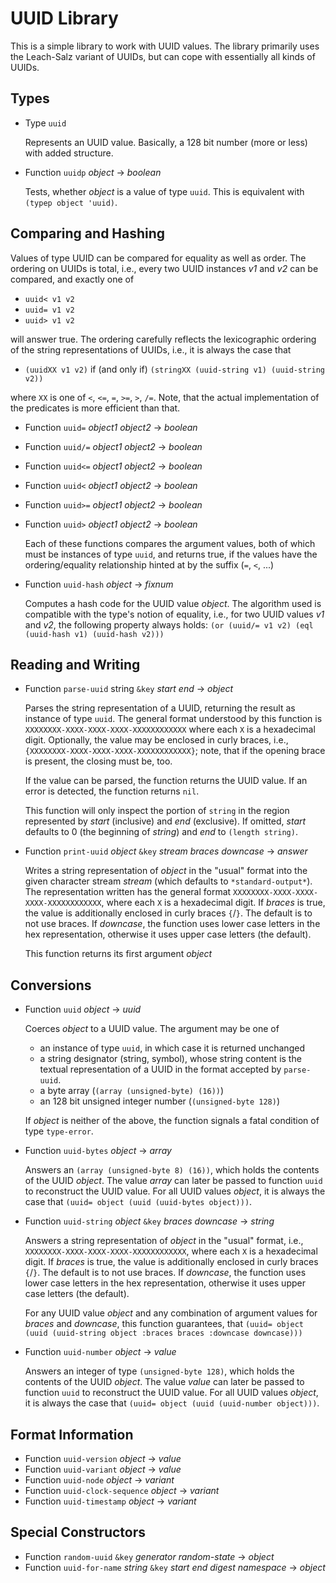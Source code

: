 # UUID Library

This is a simple library to work with UUID values. The library primarily
uses the Leach-Salz variant of UUIDs, but can cope with essentially all
kinds of UUIDs.

## Types

- Type `uuid`

  Represents an UUID value. Basically, a 128 bit number (more or less)
  with added structure.

- Function `uuidp` _object_ &rarr; _boolean_

  Tests, whether _object_ is a value of type `uuid`. This is equivalent
  with `(typep object 'uuid)`.

## Comparing and Hashing

Values of type UUID can be compared for equality as well as order. The
ordering on UUIDs is total, i.e., every two UUID instances _v1_ and _v2_
can be compared, and exactly one of

 - `uuid< v1 v2`
 - `uuid= v1 v2`
 - `uuid> v1 v2`
 
will answer true. The ordering carefully reflects the lexicographic
ordering of the string representations of UUIDs, i.e., it is always the
case that

 - `(uuidXX v1 v2)` if (and only if) `(stringXX (uuid-string v1) (uuid-string v2))`
 
where `XX` is one of `<`, `<=`, `=`, `>=`, `>`, `/=`. Note, that the actual
implementation of the predicates is more efficient than that.

- Function `uuid=` _object1_ _object2_ &rarr; _boolean_
- Function `uuid/=` _object1_ _object2_ &rarr; _boolean_
- Function `uuid<=` _object1_ _object2_ &rarr; _boolean_
- Function `uuid<` _object1_ _object2_ &rarr; _boolean_
- Function `uuid>=` _object1_ _object2_ &rarr; _boolean_
- Function `uuid>` _object1_ _object2_ &rarr; _boolean_

  Each of these functions compares the argument values, both of which must
  be instances of type `uuid`, and returns true, if the values have the 
  ordering/equality relationship hinted at by the suffix (`=`, `<`, ...)

- Function `uuid-hash` _object_ &rarr; _fixnum_

  Computes a hash code for the UUID value _object_. The algorithm used is
  compatible with the type's notion of equality, i.e., for two UUID values
  _v1_ and _v2_, the following property always holds: `(or (uuid/= v1 v2) (eql (uuid-hash v1) (uuid-hash v2)))`

## Reading and Writing

- Function `parse-uuid` string `&key` _start_ _end_ &rarr; _object_

  Parses the string representation of a UUID, returning the result as instance
  of type `uuid`. The general format understood by this function is `XXXXXXXX-XXXX-XXXX-XXXX-XXXXXXXXXXXX`
  where each `X` is a hexadecimal digit. Optionally, the value may be enclosed
  in curly braces, i.e., `{XXXXXXXX-XXXX-XXXX-XXXX-XXXXXXXXXXXX}`; note, that
  if the opening brace is present, the closing must be, too.
  
  If the value can be parsed, the function returns the UUID value. If an
  error is detected, the function returns `nil`.
  
  This function will only inspect the portion of `string` in the region
  represented by _start_ (inclusive) and _end_ (exclusive). If omitted,
  _start_ defaults to 0 (the beginning of _string_) and _end_ to 
  `(length string)`.

- Function `print-uuid` _object_ `&key` _stream_ _braces_ _downcase_ &rarr; _answer_

  Writes a string representation of _object_ in the "usual" format into the
  given character stream _stream_ (which defaults to `*standard-output*`). The
  representation written has the general format `XXXXXXXX-XXXX-XXXX-XXXX-XXXXXXXXXXXX`, 
  where each `X` is a hexadecimal digit. If _braces_ is true, the value is additionally 
  enclosed in curly braces `{`/`}`. The default is to not use braces. If _downcase_, 
  the function  uses lower case letters in the hex representation, otherwise it uses
  upper case letters (the default).
  
  This function returns its first argument _object_

## Conversions

- Function `uuid` _object_ &rarr; _uuid_

  Coerces _object_ to a UUID value. The argument may be one of 
  
  - an instance of type `uuid`, in which case it is returned unchanged
  - a string designator (string, symbol), whose string content is the 
    textual representation of a UUID in the format accepted by `parse-uuid`.
  - a byte array (`(array (unsigned-byte) (16))`)
  - an 128 bit unsigned integer number (`(unsigned-byte 128)`)
  
  If _object_ is neither of the above, the function signals a fatal
  condition of type `type-error`.

- Function `uuid-bytes` _object_ &rarr; _array_

  Answers an `(array (unsigned-byte 8) (16))`, which holds the contents
  of the UUID _object_. The value _array_ can later be passed to function 
  `uuid` to reconstruct the UUID value. For all UUID values _object_, it 
  is always the case that `(uuid= object (uuid (uuid-bytes object)))`.

- Function `uuid-string` _object_ `&key` _braces_ _downcase_ &rarr; _string_

  Answers a string representation of _object_ in the "usual" format, i.e.,
  `XXXXXXXX-XXXX-XXXX-XXXX-XXXXXXXXXXXX`, where each `X` is a hexadecimal
  digit. If _braces_ is true, the value is additionally enclosed in curly
  braces `{`/`}`. The default is to not use braces. If _downcase_, the function 
  uses lower case letters in the hex representation, otherwise it uses
  upper case letters (the default).
  
  For any UUID value _object_ and any combination of argument values for
  _braces_ and _downcase_, this function guarantees, that `(uuid= object (uuid (uuid-string object :braces braces :downcase downcase)))`

- Function `uuid-number` _object_ &rarr; _value_

  Answers an integer of type `(unsigned-byte 128)`, which holds the contents
  of the UUID _object_. The value _value_ can later be passed to function 
  `uuid` to reconstruct the UUID value. For all UUID values _object_, it 
  is always the case that `(uuid= object (uuid (uuid-number object)))`.

## Format Information

- Function `uuid-version` _object_ &rarr; _value_
- Function `uuid-variant` _object_ &rarr; _value_
- Function `uuid-node` _object_ &rarr; _variant_
- Function `uuid-clock-sequence` _object_ &rarr; _variant_
- Function `uuid-timestamp` _object_ &rarr; _variant_

## Special Constructors

- Function `random-uuid` `&key` _generator_ _random-state_ &rarr; _object_
- Function `uuid-for-name` _string_ `&key` _start_ _end_ _digest_ _namespace_ &rarr; _object_
